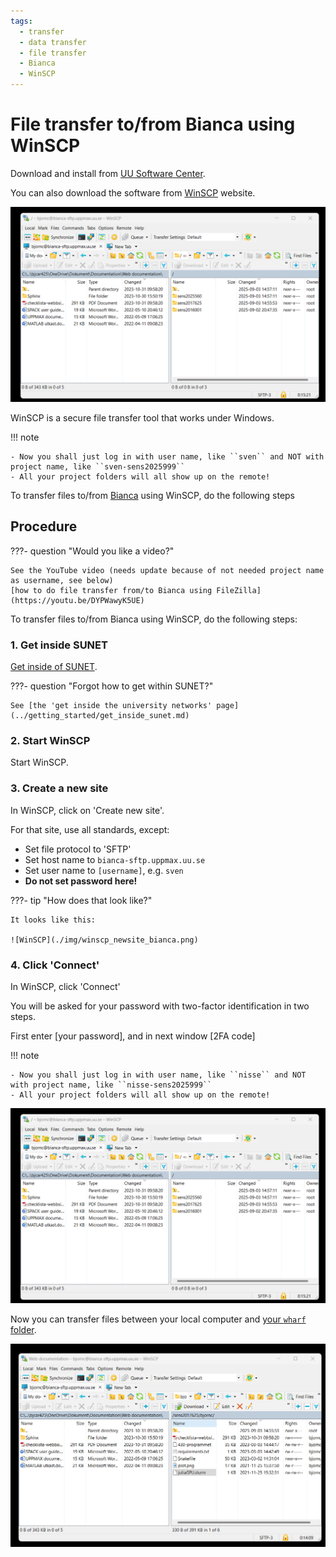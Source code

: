 ```yaml
---
tags:
  - transfer
  - data transfer
  - file transfer
  - Bianca
  - WinSCP
---
```


# File transfer to/from Bianca using WinSCP

Download and install from [UU Software Center](https://www.uu.se/en/staff/service-and-tools/tools-and-guides/manage-and-update-your-windows-computer/installing-or-ordering-software-windows).

You can also download the software from [WinSCP](https://winscp.net/eng/docs/guide_install) website.

![WinSCP](img/WinSCP_logged_in_proj_bianca.png)

WinSCP is a secure file transfer tool that works under Windows.

!!! note

    - Now you shall just log in with user name, like ``sven`` and NOT with project name, like ``sven-sens2025999``
    - All your project folders will all show up on the remote!

To transfer files to/from [Bianca](../cluster_guides/bianca.md) using WinSCP, do the following steps

## Procedure

???- question "Would you like a video?"

    See the YouTube video (needs update because of not needed project name as username, see below)
    [how to do file transfer from/to Bianca using FileZilla](https://youtu.be/DYPWawyK5UE)

To transfer files to/from Bianca using WinSCP, do the following steps:

### 1. Get inside SUNET

[Get inside of SUNET](../getting_started/get_inside_sunet.md).

???- question "Forgot how to get within SUNET?"

    See [the 'get inside the university networks' page](../getting_started/get_inside_sunet.md)

### 2. Start WinSCP

Start WinSCP.

### 3. Create a new site

In WinSCP, click on 'Create new site'.

For that site, use all standards, except:

- Set file protocol to 'SFTP'
- Set host name to `bianca-sftp.uppmax.uu.se`
- Set user name to `[username]`, e.g. `sven`
- **Do not set password here!**

???- tip "How does that look like?"

    It looks like this:

    ![WinSCP](./img/winscp_newsite_bianca.png)

### 4. Click 'Connect'

In WinSCP, click 'Connect'

You will be asked for your password with two-factor identification in two steps.

First enter [your password], and in next window [2FA code]

!!! note

    - Now you shall just log in with user name, like ``nisse`` and NOT with project name, like ``nisse-sens2025999``
    - All your project folders will all show up on the remote!

![WinSCP](img/WinSCP_logged_in_proj_bianca.png)

Now you can transfer files between your local computer and [your `wharf` folder](../cluster_guides/wharf.md).

![WinSCP](img/WinSCP_logged_in_bianca.png)




